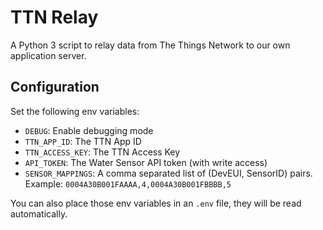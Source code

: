 # TTN Relay

A Python 3 script to relay data from The Things Network to our own application
server.

## Configuration

Set the following env variables:

- `DEBUG`: Enable debugging mode
- `TTN_APP_ID`: The TTN App ID
- `TTN_ACCESS_KEY`: The TTN Access Key
- `API_TOKEN`: The Water Sensor API token (with write access)
- `SENSOR_MAPPINGS`: A comma separated list of (DevEUI, SensorID) pairs.
  Example: `0004A30B001FAAAA,4,0004A30B001FBBBB,5`

You can also place those env variables in an `.env` file, they will be read
automatically.
